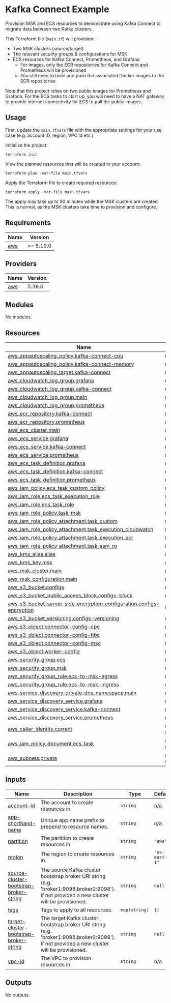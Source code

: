 # Kafka Connect Example

Provision MSK and ECS resources to demonstrate using Kafka
Connect to migrate data between two Kafka clusters.

This Terraform file (`main.tf`) will provision:
* Two MSK clusters (source/target)
* The relevant security groups & configurations for MSK
* ECS resources for Kafka Connect, Prometheus, and Grafana
  * For images, only the ECR repositories for Kafka Connect and Prometheus will be provisioned
  * You still need to build and push the associated Docker images to the ECR repositories

Note that this project relies on two public images for Prometheus and Grafana. For
the ECS tasks to start up, you will need to have a NAT gateway to provide internet
connectivity for ECS to pull the public images.

## Usage
First, update the `main.tfvars` file with the appropriate settings for your use case (e.g. account ID, region, VPC Id etc.)

Initialize the project:
```
terraform init
```

View the planned resources that will be created in your account:
```
terraform plan -var-file main.tfvars
```

Apply the Terraform file to create required resources:
```
terraform apply -var-file main.tfvars
```

The apply may take up to 90 minutes while the MSK
clusters are created. This is normal, as the MSK clusters take
time to provision and configure.

## Requirements

| Name | Version |
|------|---------|
| <a name="requirement_aws"></a> [aws](#requirement\_aws) | >= 5.19.0 |

## Providers

| Name | Version |
|------|---------|
| <a name="provider_aws"></a> [aws](#provider\_aws) | 5.39.0 |

## Modules

No modules.

## Resources

| Name | Type |
|------|------|
| [aws_appautoscaling_policy.kafka-connect-cpu](https://registry.terraform.io/providers/hashicorp/aws/latest/docs/resources/appautoscaling_policy) | resource |
| [aws_appautoscaling_policy.kafka-connect-memory](https://registry.terraform.io/providers/hashicorp/aws/latest/docs/resources/appautoscaling_policy) | resource |
| [aws_appautoscaling_target.kafka-connect](https://registry.terraform.io/providers/hashicorp/aws/latest/docs/resources/appautoscaling_target) | resource |
| [aws_cloudwatch_log_group.grafana](https://registry.terraform.io/providers/hashicorp/aws/latest/docs/resources/cloudwatch_log_group) | resource |
| [aws_cloudwatch_log_group.kafka-connect](https://registry.terraform.io/providers/hashicorp/aws/latest/docs/resources/cloudwatch_log_group) | resource |
| [aws_cloudwatch_log_group.main](https://registry.terraform.io/providers/hashicorp/aws/latest/docs/resources/cloudwatch_log_group) | resource |
| [aws_cloudwatch_log_group.prometheus](https://registry.terraform.io/providers/hashicorp/aws/latest/docs/resources/cloudwatch_log_group) | resource |
| [aws_ecr_repository.kafka-connect](https://registry.terraform.io/providers/hashicorp/aws/latest/docs/resources/ecr_repository) | resource |
| [aws_ecr_repository.prometheus](https://registry.terraform.io/providers/hashicorp/aws/latest/docs/resources/ecr_repository) | resource |
| [aws_ecs_cluster.main](https://registry.terraform.io/providers/hashicorp/aws/latest/docs/resources/ecs_cluster) | resource |
| [aws_ecs_service.grafana](https://registry.terraform.io/providers/hashicorp/aws/latest/docs/resources/ecs_service) | resource |
| [aws_ecs_service.kafka-connect](https://registry.terraform.io/providers/hashicorp/aws/latest/docs/resources/ecs_service) | resource |
| [aws_ecs_service.prometheus](https://registry.terraform.io/providers/hashicorp/aws/latest/docs/resources/ecs_service) | resource |
| [aws_ecs_task_definition.grafana](https://registry.terraform.io/providers/hashicorp/aws/latest/docs/resources/ecs_task_definition) | resource |
| [aws_ecs_task_definition.kafka-connect](https://registry.terraform.io/providers/hashicorp/aws/latest/docs/resources/ecs_task_definition) | resource |
| [aws_ecs_task_definition.prometheus](https://registry.terraform.io/providers/hashicorp/aws/latest/docs/resources/ecs_task_definition) | resource |
| [aws_iam_policy.ecs_task_custom_policy](https://registry.terraform.io/providers/hashicorp/aws/latest/docs/resources/iam_policy) | resource |
| [aws_iam_role.ecs_task_execution_role](https://registry.terraform.io/providers/hashicorp/aws/latest/docs/resources/iam_role) | resource |
| [aws_iam_role.ecs_task_role](https://registry.terraform.io/providers/hashicorp/aws/latest/docs/resources/iam_role) | resource |
| [aws_iam_role_policy.task_msk](https://registry.terraform.io/providers/hashicorp/aws/latest/docs/resources/iam_role_policy) | resource |
| [aws_iam_role_policy_attachment.task_custom](https://registry.terraform.io/providers/hashicorp/aws/latest/docs/resources/iam_role_policy_attachment) | resource |
| [aws_iam_role_policy_attachment.task_execution_cloudwatch](https://registry.terraform.io/providers/hashicorp/aws/latest/docs/resources/iam_role_policy_attachment) | resource |
| [aws_iam_role_policy_attachment.task_execution_ecr](https://registry.terraform.io/providers/hashicorp/aws/latest/docs/resources/iam_role_policy_attachment) | resource |
| [aws_iam_role_policy_attachment.task_ssm_ro](https://registry.terraform.io/providers/hashicorp/aws/latest/docs/resources/iam_role_policy_attachment) | resource |
| [aws_kms_alias.alias](https://registry.terraform.io/providers/hashicorp/aws/latest/docs/resources/kms_alias) | resource |
| [aws_kms_key.msk](https://registry.terraform.io/providers/hashicorp/aws/latest/docs/resources/kms_key) | resource |
| [aws_msk_cluster.main](https://registry.terraform.io/providers/hashicorp/aws/latest/docs/resources/msk_cluster) | resource |
| [aws_msk_configuration.main](https://registry.terraform.io/providers/hashicorp/aws/latest/docs/resources/msk_configuration) | resource |
| [aws_s3_bucket.configs](https://registry.terraform.io/providers/hashicorp/aws/latest/docs/resources/s3_bucket) | resource |
| [aws_s3_bucket_public_access_block.configs-block](https://registry.terraform.io/providers/hashicorp/aws/latest/docs/resources/s3_bucket_public_access_block) | resource |
| [aws_s3_bucket_server_side_encryption_configuration.configs-encryption](https://registry.terraform.io/providers/hashicorp/aws/latest/docs/resources/s3_bucket_server_side_encryption_configuration) | resource |
| [aws_s3_bucket_versioning.configs-versioning](https://registry.terraform.io/providers/hashicorp/aws/latest/docs/resources/s3_bucket_versioning) | resource |
| [aws_s3_object.connector-config-cpc](https://registry.terraform.io/providers/hashicorp/aws/latest/docs/resources/s3_object) | resource |
| [aws_s3_object.connector-config-hbc](https://registry.terraform.io/providers/hashicorp/aws/latest/docs/resources/s3_object) | resource |
| [aws_s3_object.connector-config-msc](https://registry.terraform.io/providers/hashicorp/aws/latest/docs/resources/s3_object) | resource |
| [aws_s3_object.worker-config](https://registry.terraform.io/providers/hashicorp/aws/latest/docs/resources/s3_object) | resource |
| [aws_security_group.ecs](https://registry.terraform.io/providers/hashicorp/aws/latest/docs/resources/security_group) | resource |
| [aws_security_group.msk](https://registry.terraform.io/providers/hashicorp/aws/latest/docs/resources/security_group) | resource |
| [aws_security_group_rule.ecs-to-msk-egress](https://registry.terraform.io/providers/hashicorp/aws/latest/docs/resources/security_group_rule) | resource |
| [aws_security_group_rule.ecs-to-msk-ingress](https://registry.terraform.io/providers/hashicorp/aws/latest/docs/resources/security_group_rule) | resource |
| [aws_service_discovery_private_dns_namespace.main](https://registry.terraform.io/providers/hashicorp/aws/latest/docs/resources/service_discovery_private_dns_namespace) | resource |
| [aws_service_discovery_service.grafana](https://registry.terraform.io/providers/hashicorp/aws/latest/docs/resources/service_discovery_service) | resource |
| [aws_service_discovery_service.kafka-connect](https://registry.terraform.io/providers/hashicorp/aws/latest/docs/resources/service_discovery_service) | resource |
| [aws_service_discovery_service.prometheus](https://registry.terraform.io/providers/hashicorp/aws/latest/docs/resources/service_discovery_service) | resource |
| [aws_caller_identity.current](https://registry.terraform.io/providers/hashicorp/aws/latest/docs/data-sources/caller_identity) | data source |
| [aws_iam_policy_document.ecs_task](https://registry.terraform.io/providers/hashicorp/aws/latest/docs/data-sources/iam_policy_document) | data source |
| [aws_subnets.private](https://registry.terraform.io/providers/hashicorp/aws/latest/docs/data-sources/subnets) | data source |

## Inputs

| Name | Description | Type | Default | Required |
|------|-------------|------|---------|:--------:|
| <a name="input_account-id"></a> [account-id](#input\_account-id) | The account to create resources in. | `string` | n/a | yes |
| <a name="input_app-shorthand-name"></a> [app-shorthand-name](#input\_app-shorthand-name) | Unique app name prefix to prepend to resource names. | `string` | n/a | yes |
| <a name="input_partition"></a> [partition](#input\_partition) | The partition to create resources in. | `string` | `"aws"` | no |
| <a name="input_region"></a> [region](#input\_region) | The region to create resources in. | `string` | `"us-east-1"` | no |
| <a name="input_source-cluster-bootstrap-broker-string"></a> [source-cluster-bootstrap-broker-string](#input\_source-cluster-bootstrap-broker-string) | The source Kafka cluster bootstrap broker URI string (e.g. 'broker1:9098,broker2:9098'). If not provided a new cluster will be provisioned. | `string` | `null` | no |
| <a name="input_tags"></a> [tags](#input\_tags) | Tags to apply to all resources. | `map(string)` | `{}` | no |
| <a name="input_target-cluster-bootstrap-broker-string"></a> [target-cluster-bootstrap-broker-string](#input\_target-cluster-bootstrap-broker-string) | The target Kafka cluster bootstrap broker URI string (e.g. 'broker1:9098,broker2:9098'). If not provided a new cluster will be provisioned. | `string` | `null` | no |
| <a name="input_vpc-id"></a> [vpc-id](#input\_vpc-id) | The VPC to provision resources in. | `string` | n/a | yes |

## Outputs

No outputs.
